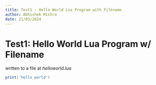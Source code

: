 ```yaml
---
title: Test1 - Hello World Lua Program with Filename
author: Abhishek Mishra
date: 21/03/2024
---
```


# Test1: Hello World Lua Program w/ Filename
written to a file at *helloworld.lua*

```lua {code_file="helloworld" code_extension=".lua"}
print('hello world')
```